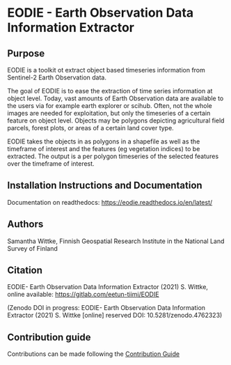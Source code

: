 # EODIE - Earth Observation Data Information Extractor 

## Purpose 

EODIE is a toolkit ot extract object based timeseries information from Sentinel-2 Earth Observation data.

The goal of EODIE is to ease the extraction of time series information at object level. Today, vast amounts of 
Earth Observation data are available to the users via for example earth explorer or scihub. Often, not the whole images 
are needed for exploitation, but only the timeseries of a certain feature on object level. Objects may be polygons depicting 
agricultural field parcels, forest plots, or areas of a certain land cover type.

EODIE takes the objects in as polygons in a shapefile as well as the timeframe of interest and the features (eg vegetation indices) 
to be extracted. The output is a per polygon timeseries of the selected features over the timeframe of interest.

## Installation Instructions and Documentation

Documentation on readthedocs: https://eodie.readthedocs.io/en/latest/

## Authors 

Samantha Wittke, Finnish Geospatial Research Institute in the National Land Survey of Finland

## Citation 

EODIE- Earth Observation Data Information Extractor (2021) S. Wittke, online available: https://gitlab.com/eetun-tiimi/EODIE

(Zenodo DOI in progress:
EODIE- Earth Observation Data Information Extractor (2021) S. Wittke [online] reserved DOI: 10.5281/zenodo.4762323)

## Contribution guide 

Contributions can be made following the [Contribution Guide](http://www.contribution-guide.org/) 


